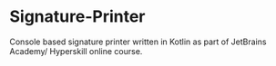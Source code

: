 # Signature-Printer
Console based signature printer written in Kotlin as part of JetBrains Academy/ Hyperskill online course. 
